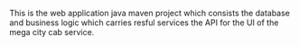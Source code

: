 This is the web application java maven project which consists the database and business logic which carries resful services the API for the UI of the mega city cab service.
